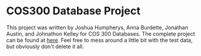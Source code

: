 # COS300 Database Project

This project was written by Joshua Humpherys, Anna Burdette, Jonathan Austin, and Johnathon Kelley for COS 300 Databases. The complete project can be found at [here](http://kepler.covenant.edu/~group1). Feel free to mess around a little bit with the test data, but obviously don't delete it all.
